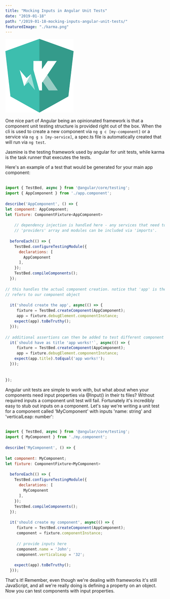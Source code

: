 ```yaml
---
title: "Mocking Inputs in Angular Unit Tests"
date: "2019-01-18"
path: "/2019-01-18-mocking-inputs-angular-unit-tests/"
featuredImage: "./karma.png"
---
```

![karma, a javascript testing framework](./karma.png)


One nice part of Angular being an opinionated framework is that a component unit testing structure is provided right out of the box. When the cli is used to create a new component via `ng g c [my-component]` or a service via `ng g s [my-service]`, a spec.ts file is automatically created that will run via `ng test`.

Jasmine is the testing framework used by angular for unit tests, while karma is the task runner that executes the tests. 

Here's an example of a test that would be generated for your main app component:

```js

import { TestBed, async } from '@angular/core/testing';
import { AppComponent } from './app.component';

describe('AppComponent', () => {
let component: AppComponent;
let fixture: ComponentFixture<AppComponent>

    // dependency injection is handled here - any services that need to be stubbed out can be given in a 
    // 'providers' array and modules can be included via 'imports'.

  beforeEach(() => {
    TestBed.configureTestingModule({
      declarations: [
        AppComponent
      ],
    });
    TestBed.compileComponents();
  });

// this handles the actual component creation. notice that 'app' is the variable that
// refers to our component object

  it('should create the app', async(() => {
     fixture = TestBed.createComponent(AppComponent);
     app = fixture.debugElement.componentInstance;
    expect(app).toBeTruthy();
  }));

// additional assertions can then be added to test different component features.
  it(`should have as title 'app works!'`, async(() => {
     fixture = TestBed.createComponent(AppComponent);
     app = fixture.debugElement.componentInstance;
    expect(app.title).toEqual('app works!');
  }));


});

```

Angular unit tests are simple to work with, but what about when your components need input properties via @Input() in their ts files? Without required inputs a component unit test will fail. Fortunately it's incredibly easy to stub out inputs on a component. Let's say we're writing a unit test for a component called 'MyComponent' with inputs 'name: string' and 'verticalLeap: number':


```js

import { TestBed, async } from '@angular/core/testing';
import { MyComponent } from './my.component';

describe('MyComponent', () => {

let component: MyComponent;
let fixture: ComponentFixture<MyComponent>

  beforeEach(() => {
    TestBed.configureTestingModule({
      declarations: [
        MyComponent
      ],
    });
    TestBed.compileComponents();
  });

  it('should create my component', async(() => {
     fixture = TestBed.createComponent(AppComponent);
     component = fixture.componentInstance;

     // provide inputs here
     component.name = 'John';
     component.verticalLeap = '32';

    expect(app).toBeTruthy();
  }));
```
That's it! Remember, even though we're dealing with frameworks it's still JavaScript, and all we're really doing is defining a property on an object. Now you can test components with input properties.